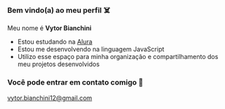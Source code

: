 ### Bem vindo(a) ao meu perfil ☠️

Meu nome é **Vytor Bianchini**

- Estou estudando na [Alura](https://www.alura.com.br)
- Estou me desenvolvendo na linguagem JavaScript
- Utilizo esse espaço para minha organização e compartilhamento dos meu projetos desenvolvidos

### Você pode entrar em contato comigo 📱

vytor.bianchini12@gmail.com
